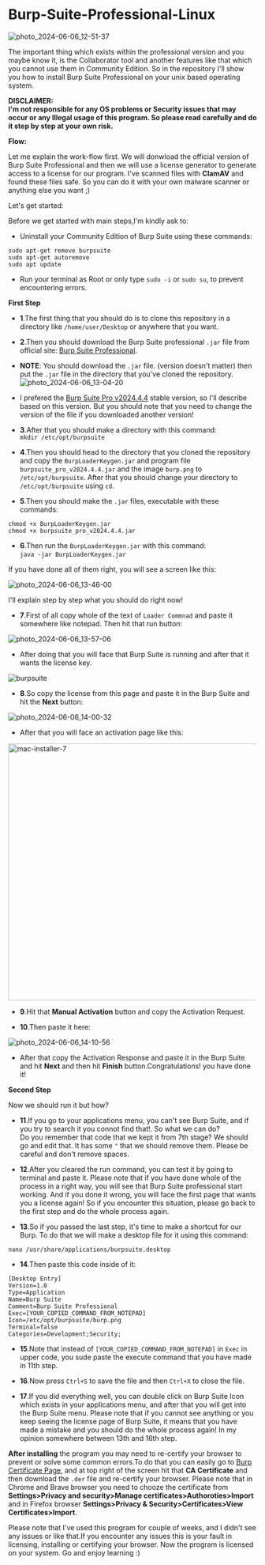 # Burp-Suite-Professional-Linux
![photo_2024-06-06_12-51-37](https://github.com/KryptonCypherSec/Burp-Suite-Professional-Linux/assets/171511773/834de21c-1451-4983-9bc6-cd1045423206)    

The important thing which exists within the professional version and you maybe know it, is the Collaborator tool and another features like that which you cannot use them in Community Edition. So in the repository I'll show you how to install Burp Suite Professional on your unix based operating system.   

**DISCLAIMER:  
I'm not responsible for any OS problems or Security issues that may occur or any Illegal usage of this program. So please read carefully and do it step by step at your own risk.**   

**Flow:**  

Let me explain the work-flow first. We will donwload the official version of Burp Suite Professional and then we will use a license generator to generate access to a license for our program. I've scanned files with **ClamAV** and found these files safe. So you can do it with your own malware scanner or anything else you want ;)

Let's get started:  

Before we get started with main steps,I'm kindly ask to:  
*  Uninstall your Community Edition of Burp Suite using these commands:  
```
sudo apt-get remove burpsuite
sudo apt-get autoremove
sudo apt update
```  
*  Run your terminal as Root or only type `sudo -i` or `sudo su`, to prevent encountering errors.  

**First Step**
*  **1**.The first thing that you should do is to clone this repository in a directory like `/home/user/Desktop` or anywhere that you want.  

*  **2**.Then you should download the Burp Suite professional `.jar` file from official site: [Burp Suite Professional](https://portswigger.net/burp/releases).  

*  **NOTE**: You should download the `.jar` file. (version doesn't matter) then put the `.jar` file in the directory that you've cloned the repository.  
![photo_2024-06-06_13-04-20](https://github.com/KryptonCypherSec/Burp-Suite-Professional-Linux/assets/171511773/af82dff6-aa40-4d67-9edc-f25702d88432)  

*  I prefered the [Burp Suite Pro v2024.4.4](https://portswigger.net/burp/releases/professional-community-2024-4-4) stable version, so I'll describe based on this version. But you should note that you need to change the version of the file if you downloaded another version!

*  **3**.After that you should make a directory with this command:  
  ```mkdir /etc/opt/burpsuite```

*  **4**.Then you should head to the directory that you cloned the repository and copy the `BurpLoaderKeygen.jar` and program file `burpsuite_pro_v2024.4.4.jar` and the image `burp.png` to `/etc/opt/burpsuite`. After that you should change your directory to `/etc/opt/burpsuite` using `cd`.  

*  **5**.Then you should make the `.jar` files, executable with these commands:

  ```chmod +x BurpLoaderKeygen.jar```  
  ```chmod +x burpsuite_pro_v2024.4.4.jar```     

*  **6**.Then run the `BurpLoaderKeygen.jar` with this command:  
  ```java -jar BurpLoaderKeygen.jar```  

If you have done all of them right, you will see a screen like this:  

![photo_2024-06-06_13-46-00](https://github.com/KryptonCypherSec/Burp-Suite-Professional-Linux/assets/171511773/fefb02db-825e-4bdd-b51a-3e6277c8ae63)  

I'll explain step by step what you should do right now!  

*  **7**.First of all copy whole of the text of `Loader Commnad` and paste it somewhere like notepad. Then hit that run button:  

![photo_2024-06-06_13-57-06](https://github.com/KryptonCypherSec/Burp-Suite-Professional-Linux/assets/171511773/9c3b0343-46ce-4c77-adb3-7e048b41226a)  
 

*  After doing that you will face that Burp Suite is running and after that it wants the license key.  

![burpsuite](https://github.com/KryptonCypherSec/Burp-Suite-Professional-Linux/assets/171511773/214dc4aa-105c-4f04-a7d3-6501756c0dd0)  

*  **8**.So copy the license from this page and paste it in the Burp Suite and hit the **Next** button:  

![photo_2024-06-06_14-00-32](https://github.com/KryptonCypherSec/Burp-Suite-Professional-Linux/assets/171511773/620d8d97-8712-43f3-a690-a1e020c424af)  

*  After that you will face an activation page like this:  

<img width="520" alt="mac-installer-7" src="https://github.com/KryptonCypherSec/Burp-Suite-Professional-Linux/assets/171511773/5a5cfd83-7afe-4cbd-9214-8e6b2af593d2">  

*  **9**.Hit that **Manual Activation** button and copy the Activation Request.  

*  **10**.Then paste it here:

![photo_2024-06-06_14-10-56](https://github.com/KryptonCypherSec/Burp-Suite-Professional-Linux/assets/171511773/a4b50906-8320-4721-839b-006150193ded)  

*  After that copy the Activation Response and paste it in the Burp Suite and hit **Next** and then hit **Finish** button.Congratulations! you have done it!  
  
**Second Step**

Now we should run it but how?   

*  **11**.If you go to your applications menu, you can't see Burp Suite, and if you try to search it you connot find that!. So what we can do?  
Do you remember that code that we kept it from 7th stage? We should go and edit that. It has some `"` that we should remove them. Please be careful and don't remove spaces.  

*  **12**.After you cleared the run command, you can test it by going to terminal and paste it. Please note that if you have done whole of the process in a right way, you will see that Burp Suite professional start working. And if you done it wrong, you will face the first page that wants you a license again! So if you encounter this situation, please go back to the first step and do the whole process again.

*  **13**.So if you passed the last step, it's time to make a shortcut for our Burp. To do that we will make a desktop file for it using this command:  

`nano /usr/share/applications/burpsuite.desktop`  

*  **14**.Then paste this code inside of it:  

```
[Desktop Entry]
Version=1.0
Type=Application
Name=Burp Suite
Comment=Burp Suite Professional
Exec=[YOUR_COPIED_COMMAND_FROM_NOTEPAD]
Icon=/etc/opt/burpsuite/burp.png
Terminal=false
Categories=Development;Security;
```

*  **15**.Note that instead of `[YOUR_COPIED_COMMAND_FROM_NOTEPAD]` in `Exec` in upper code, you sude paste the execute command that you have made in 11th step.

*  **16**.Now press `Ctrl+S` to save the file and then `Ctrl+X` to close the file.  

*  **17**.If you did everything well, you can double click on Burp Suite Icon which exists in your applications menu, and after that you will get into the Burp Suite menu. Please note that if you cannot see anything or you keep seeing the license page of Burp Suite, it means that you have made a mistake and you should do the whole process again! In my opinion somewhere between 13th and 16th step.


**After installing** the program you may need to re-certify your browser to prevent or solve some common errors.To do that you can easily go to [Burp Certificate Page](https://burpsuite), and at top right of the screen hit that **CA Certificate** and then download the `.der` file and re-certify your browser. Please note that in Chrome and Brave browser you need to chooze the certificate from **Settings>Privacy and security>Manage certificates>Authoroties>Import** and in Firefox browser **Settings>Privacy & Security>Certificates>View Certificates>Import**.  

Please note that I've used this program for couple of weeks, and I didn't see any issues or like that.If you encounter any issues this is your fault in licensing, installing or certifying your browser.
Now the program is licensed on your system. Go and enjoy learning :)







